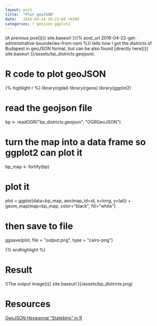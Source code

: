 ```yaml
---
layout: post
title:  "Plot geoJSON"
date:   2016-04-24 10:23:00 +0200
categories: r geojson ggplot2
---
```


[A previous post]({{ site.baseurl }}{% post_url 2016-04-22-get-administrative-bounderies-from-osm %}) tells how I got the districts of Budapest in geoJSON format, but can be also found [directly here]({{ site.baseurl }}/assets/bp_districts.geojson).

# R code to plot geoJSON

{% highlight r %}
library(rgdal)
library(rgeos)
library(ggplot2)
 
# read the geojson file
bp <- readOGR("bp_districts.geojson", "OGRGeoJSON")

# turn the map into a data frame so ggplot2 can plot it
bp_map <- fortify(bp)
# plot it
plot = ggplot(data=bp_map, aes(map_id=id, x=long, y=lat)) + geom_map(map=bp_map, color="black", fill="white")

# then save to file
ggsave(plot, file = "output.png", type = "cairo-png")

{% endhighlight %}

# Result

![The output image]({{ site.baseurl }}/assets/bp_districts.png)

# Resources
[GeoJSON Hexagonal “Statebins” in R][rblog-geojson]

[rblog-geojson]: http://www.r-bloggers.com/geojson-hexagonal-statebins-in-r/
